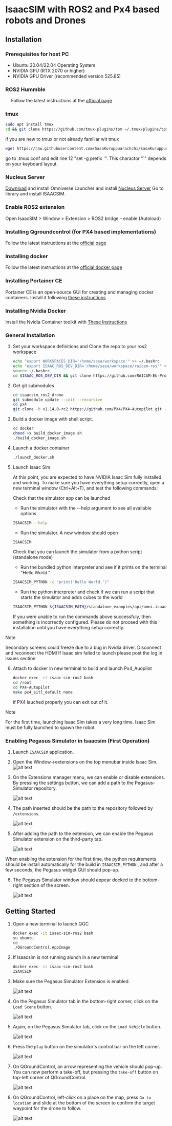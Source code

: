 # IsaacSIM with ROS2 and Px4 based robots and Drones

## Installation

### Prerequisites for host PC
- Ubuntu 20.04/22.04 Operating System
- NVIDIA GPU (RTX 2070 or higher)
- NVIDIA GPU Driver (recommended version 525.85)

### ROS2 Hummble 
&emsp; Follow the latest instructions at the [official page](https://docs.ros.org/en/humble/Installation.html)

### tmux
```bash
sudo apt install tmux
cd && git clone https://github.com/tmux-plugins/tpm ~/.tmux/plugins/tpm
```

if you are new to tmux or not already familiar wit tmux
```bash
wget https://raw.githubusercontent.com/SasaKuruppuarachchi/SasaKuruppuarachchi/main/.tmux.conf -P ~/
```
go to .tmux.conf and edit line 12 "set -g prefix \`". This charactor "\`" depends on your keyboard layout.

### Nucleus Server
[Download](https://docs.omniverse.nvidia.com/install-guide/latest/workstation-install.html) and install Omniverse Launcher and install [Nucleus Server](https://docs.omniverse.nvidia.com/launcher/latest/workstation-launcher.html#collaboration-tab)
Go to library and install ISAACSIM.

### Enable ROS2 extension
Open IsaacSIM > Window > Extension > ROS2 bridge – enable (Autoload)

### Installing Qgroundcontrol (for PX4 based implementations)
Follow the latest instructions at the [official page](https://docs.qgroundcontrol.com/master/en/qgc-user-guide/getting_started/download_and_install.html)

### Installing docker
Follow the latest instructions at the [official docker page](https://docs.docker.com/engine/install/ubuntu/)

### Installing Portainer CE
Portainer CE is an open-source GUI for creating and managing docker containers. Install it following [these instructions](https://docs.portainer.io/start/install-ce/server/docker/linux)

### Installing Nvidia Docker
Install the Nvidia Container toolkit with [These Instructions](https://docs.nvidia.com/datacenter/cloud-native/container-toolkit/latest/install-guide.html)

### General Installation

1. Set your workspace definitions and Clone the repo to your ros2 workspace
   ```bash
   echo "export WORKSPACES_DIR='/home/sasa/workspace'" >> ~/.bashrc
   echo "export ISAAC_ROS_DEV_DIR='/home/sasa/workspace/raicam-ros'" >> ~/.bashrc
   source ~/.bashrc
   cd $ISAAC_ROS_DEV_DIR && git clone https://github.com/RAICAM-EU-Project/isaac_ros_common.git -b your_branch
   ```

2. Get git submodules
   ```bash
   cd isaacsim_ros2_drone
   git submodule update --init --recursive
   cd px4
   git clone -b v1.14.0-rc2 https://github.com/PX4/PX4-Autopilot.git --recursive
   ```

3. Build a docker image with shell script.
   ```bash
   cd docker
   chmod +x build_docker_image.sh
   ./build_docker_image.sh
   ```

4. Launch a docker container
   ```bash
   ./launch_docker.sh
   ```
5. Launch Isaac Sim

   At this point, you are expected to have NVIDIA Isaac Sim fully installed and working. To make sure you have everything setup correctly, open a new terminal window (Ctrl+Alt+T), and test the following commands:

   Check that the simulator app can be launched

   - Run the simulator with the --help argument to see all available options
   ```bash
   ISAACSIM --help
   ```
   - Run the simulator. A new window should open
   ```bash
   ISAACSIM
   ```
   Check that you can launch the simulator from a python script (standalone mode)

   - Run the bundled python interpreter and see if it prints on the terminal "Hello World."
   ```bash
   ISAACSIM_PYTHON -c "print('Hello World.')"
   ```

   - Run the python interpreter and check if we can run a script that starts the simulator and adds cubes to the world
   ```bash
   ISAACSIM_PYTHON ${ISAACSIM_PATH}/standalone_examples/api/omni.isaac.core/add_cubes.py
   ```

   If you were unable to run the commands above successfuly, then something is incorrectly configured. Please do not proceed with this installation until you have everything setup correctly.

> [!NOTE]
> Secondary screens could freeze due to a bug in Nvidia driver. Disconnect and reconnect the HDMI
> If Isaac sim failed to launch please post the log in issues section

6. Attach to docker in new terminal to build and launch Px4_Auopilot
   ```bash
   docker exec -it isaac-sim-ros2 bash
   cd /root
   cd PX4-Autopilot
   make px4_sitl_default none
   ```
   if PX4 lauched properly you can exit out of it.

> [!NOTE]
> For the first time, launching Isaac Sim takes a very long time.
> Isaac Sim must be fully launched to spawn the robot.

### Enabling Pegasus Simulator in Isaacsim (First Operation)

1. Launch ``ISAACSIM`` application.

2. Open the Window->extensions on the top menubar inside Isaac Sim.
   ![alt text](https://github.com/PegasusSimulator/PegasusSimulator/blob/main/docs/_static/extensions_menu_bar.png)

3. On the Extensions manager menu, we can enable or disable extensions. By pressing the settings button, we can 
add a path to the Pegasus-Simulator repository.

   ![alt text](https://github.com/PegasusSimulator/PegasusSimulator/blob/main/docs/_static/extensions_widget.png)

4. The path inserted should be the path to the repository followed by ``/extensions``.

   ![alt text](https://github.com/PegasusSimulator/PegasusSimulator/blob/main/docs/_static/ading_extension_path.png)


5. After adding the path to the extension, we can enable the Pegasus Simulator extension on the third-party tab.

   ![alt text](https://github.com/PegasusSimulator/PegasusSimulator/blob/main/docs/_static/pegasus_inside_extensions_menu.png)


When enabling the extension for the first time, the python requirements should be install automatically for the build in 
``ISAACSIM_PYTHON`` , and after a few seconds, the Pegasus widget GUI should pop-up.

6. The Pegasus Simulator window should appear docked to the bottom-right section of the screen.

   ![alt text](https://github.com/PegasusSimulator/PegasusSimulator/blob/main/docs/_static/pegasus_gui_example.png)

## Getting Started

1. Open a new terminal to launch QGC
   ```bash
   docker exec -it isaac-sim-ros2 bash
   su ubuntu
   cd
   ./QGroundControl.AppImage
   ```

2. If Isaacsim is not running alunch in a new terminal
   ```bash
   docker exec -it isaac-sim-ros2 bash
   ISAACSIM
   ```
3. Make sure the Pegasus Simulator Extension is enabled.

   ![alt text](https://github.com/PegasusSimulator/PegasusSimulator/blob/main/docs/_static/pegasus_inside_extensions_menu.png)

4. On the Pegasus Simulator tab in the bottom-right corner, click on the ``Load Scene`` button.

   ![alt text](https://github.com/PegasusSimulator/PegasusSimulator/blob/main/docs/_static/tutorials/load_scene.png)

5. Again, on the Pegasus Simulator tab, click on the ``Load Vehicle`` button.

   ![alt text](https://github.com/PegasusSimulator/PegasusSimulator/blob/main/docs/_static/tutorials/load_vehicle.png)
6. Press the ``play`` button on the simulator's control bar on the left corner.

   ![alt text](https://github.com/PegasusSimulator/PegasusSimulator/blob/main/docs/_static/tutorials/play.png)

7. On QGroundControl, an arrow representing the vehicle should pop-up. You can now perform a take-off, but pressing the
``take-off`` button on top-left corner of QGroundControl.

   ![alt text](https://github.com/PegasusSimulator/PegasusSimulator/blob/main/docs/_static/tutorials/take_off.png)

8. On QGroundControl, left-click on a place on the map, press ``Go to location`` and slide at the bottom of the screen
to confirm the target waypoint for the drone to follow.

   ![alt text](https://github.com/PegasusSimulator/PegasusSimulator/blob/main/docs/_static/tutorials/go_to_location.png)


<!-- 7. Build ros2 source codes
   ```bash
   colcon build && source install/setup.bash
   ```

8. Launch the package

   7.1. For Mobile Robot
   - To launch simulator
   ```bash
   ros2 run isaac_ros2_scripts launcher
   ``` -->





